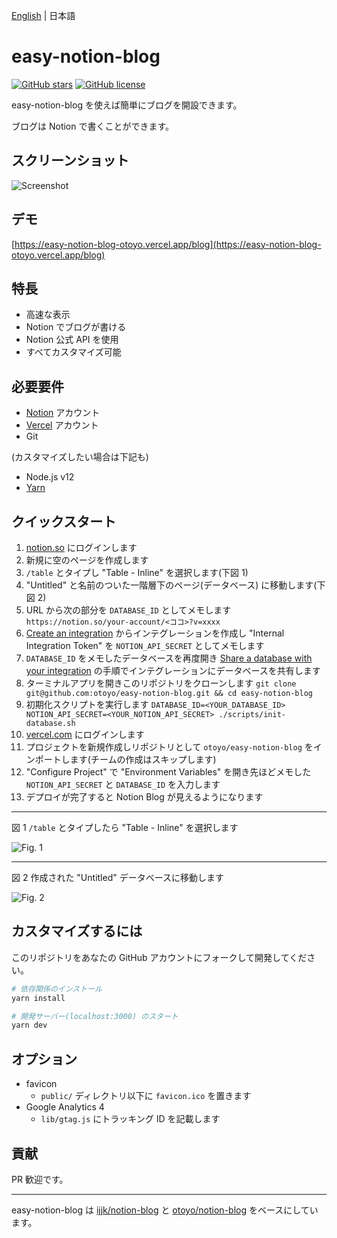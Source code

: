 [English](README.md) | 日本語

# easy-notion-blog

[![GitHub stars](https://img.shields.io/github/stars/otoyo/easy-notion-blog)](https://github.com/otoyo/easy-notion-blog/stargazers)
[![GitHub license](https://img.shields.io/github/license/otoyo/easy-notion-blog)](https://github.com/otoyo/easy-notion-blog/blob/master/LICENSE)

easy-notion-blog を使えば簡単にブログを開設できます。

ブログは Notion で書くことができます。

## スクリーンショット

![Screenshot](https://user-images.githubusercontent.com/1063435/140594180-1683fc3d-28fd-4978-9b15-ab59cf39c2db.png)

## デモ

[https://easy-notion-blog-otoyo.vercel.app/blog](https://easy-notion-blog-otoyo.vercel.app/blog)

## 特長

- 高速な表示
- Notion でブログが書ける
- Notion 公式 API を使用
- すべてカスタマイズ可能

## 必要要件

- [Notion](https://www.notion.so/) アカウント
- [Vercel](https://vercel.com/) アカウント
- Git

(カスタマイズしたい場合は下記も)

- Node.js v12
- [Yarn](https://yarnpkg.com/getting-started)

## クイックスタート

1. [notion.so](https://www.notion.so/) にログインします
1. 新規に空のページを作成します
1. `/table` とタイプし "Table - Inline" を選択します(下図 1)
1. "Untitled" と名前のついた一階層下のページ(データベース) に移動します(下図 2)
1. URL から次の部分を `DATABASE_ID` としてメモします `https://notion.so/your-account/<ココ>?v=xxxx`
1. [Create an integration](https://developers.notion.com/docs#step-1-create-an-integration) からインテグレーションを作成し "Internal Integration Token" を `NOTION_API_SECRET` としてメモします
1. `DATABASE_ID` をメモしたデータベースを再度開き [Share a database with your integration](https://developers.notion.com/docs#step-1-create-an-integration) の手順でインテグレーションにデータベースを共有します
1. ターミナルアプリを開きこのリポジトリをクローンします `git clone git@github.com:otoyo/easy-notion-blog.git && cd easy-notion-blog`
1. 初期化スクリプトを実行します `DATABASE_ID=<YOUR_DATABASE_ID> NOTION_API_SECRET=<YOUR_NOTION_API_SECRET> ./scripts/init-database.sh`
1. [vercel.com](https://vercel.com/) にログインします
1. プロジェクトを新規作成しリポジトリとして `otoyo/easy-notion-blog` をインポートします(チームの作成はスキップします)
1. "Configure Project" で "Environment Variables" を開き先ほどメモした `NOTION_API_SECRET` と `DATABASE_ID` を入力します
1. デプロイが完了すると Notion Blog が見えるようになります

---

図 1 `/table` とタイプしたら "Table - Inline" を選択します

![Fig. 1](https://user-images.githubusercontent.com/1063435/140594182-1a717ed1-24ed-47e7-b037-70c684273dab.png)

---

図 2 作成された "Untitled" データベースに移動します

![Fig. 2](https://user-images.githubusercontent.com/1063435/140629759-b05d7596-394d-4fe4-9861-264bb01809b8.png)

## カスタマイズするには

このリポジトリをあなたの GitHub アカウントにフォークして開発してください。

```sh
# 依存関係のインストール
yarn install

# 開発サーバー(localhost:3000) のスタート
yarn dev
```

## オプション

- favicon
  - `public/` ディレクトリ以下に `favicon.ico` を置きます
- Google Analytics 4
  - `lib/gtag.js` にトラッキング ID を記載します

## 貢献

PR 歓迎です。

---

easy-notion-blog は [ijjk/notion-blog](https://github.com/ijjk/notion-blog) と [otoyo/notion-blog](https://github.com/otoyo/notion-blog) をベースにしています。
